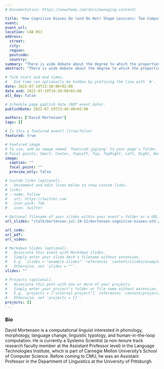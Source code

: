 ```yaml
---
# Documentation: https://wowchemy.com/docs/managing-content/

title: "How Cognitive Biases Do (and Do Not) Shape Lexicons: Two Computational Studies"
event: 
event_url:
location: CAB H53
address: 
  street:
  city:
  region:
  postcode:
  country:
summary: "There is wide debate about the degree to which the properties of human cognition affect how languages are structured and how they change over time. This controversy extends to the lexicon. We show that the decline of lexical items can be partially accounted for by biases that have been demonstrated in the cognitive science literature. "
abstract: "There is wide debate about the degree to which the properties of human cognition affect how languages are structured and how they change over time. This controversy extends to the lexicon. We show that the decline of lexical items can be partially accounted for by biases that have been demonstrated in the cognitive science literature. A quantitative study of 19th century English, French, and German shows that semantic, distributional, and phonological factors affect the perpetuation of words in the ways predicted by psycholinguist studies. However, not all proposed biases are equally robust. In the study of multiword expressions in Hmong, Lahu, and Chinese, we show that—contrary to a widely assumed bias in language learning—word order in MWEs can be driven by phonological hierarchies (by modeling the order of these MWEs as a classification task). We further provide evidence that these hierarchies, contrary to another posited bias, can be phonetically arbitrary. However, through a sequence labeling task, we explore the possibility that the word order patterns may be learned without information from the unnatural phonological hierarchies (which can then be interpreted as a relic of earlier, natural hierarchies, leaving the question of learning bias open)."

# Talk start and end times.
#   End time can optionally be hidden by prefixing the line with `#`.
date: 2022-07-19T13:30:00+02:00
date_end: 2022-07-19T14:30:00+02:00
all_day: false

# Schedule page publish date (NOT event date).
publishDate: 2022-07-19T23:46:48+02:00

authors: ["David Mortensen"]
tags: []

# Is this a featured event? (true/false)
featured: true

# Featured image
# To use, add an image named `featured.jpg/png` to your page's folder. 
# Focal points: Smart, Center, TopLeft, Top, TopRight, Left, Right, BottomLeft, Bottom, BottomRight.
image:
  caption: ""
  focal_point: ""
  preview_only: false

# Custom links (optional).
#   Uncomment and edit lines below to show custom links.
# links:
# - name: Follow
#   url: https://twitter.com
#   icon_pack: fab
#   icon: twitter

# Optional filename of your slides within your event's folder or a URL.
url_slides: "/talk/mortensen-jul-19-22/mortensen-cognitive-biases-eth-2022-07-19.pdf"

url_code:
url_pdf: 
url_video:

# Markdown Slides (optional).
#   Associate this event with Markdown slides.
#   Simply enter your slide deck's filename without extension.
#   E.g. `slides = "example-slides"` references `content/slides/example-slides.md`.
#   Otherwise, set `slides = ""`.
slides: ""

# Projects (optional).
#   Associate this post with one or more of your projects.
#   Simply enter your project's folder or file name without extension.
#   E.g. `projects = ["internal-project"]` references `content/project/deep-learning/index.md`.
#   Otherwise, set `projects = []`.
projects: []
---
```


### Bio
David Mortensen is a computational linguist interested in phonology, morphology, language change, linguistic typology, and human-in-the-loop computation. He is currently a Systems Scientist (a non-tenure track research faculty member at the Assistant Professor level) in the Language Technologies Institute, which is part of Carnegie Mellon University’s School of Computer Science. Before coming to CMU, he was an Assistant Professor in the Department of Linguistics at the University of Pittsburgh.